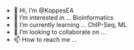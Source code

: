 - 👋 Hi, I’m @KoppesEA
- 👀 I’m interested in ... Bioinformatics
- 🌱 I’m currently learning ... ChIP-Seq, ML
- 💞️ I’m looking to collaborate on ...
- 📫 How to reach me ... 

<!---
KoppesEA/KoppesEA is a ✨ special ✨ repository because its `README.md` (this file) appears on your GitHub profile.
You can click the Preview link to take a look at your changes.
--->
